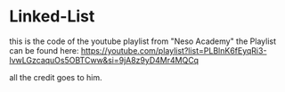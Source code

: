 # Linked-List
this is the code of the youtube playlist from "Neso Academy"
the Playlist can be found here:
https://youtube.com/playlist?list=PLBlnK6fEyqRi3-lvwLGzcaquOs5OBTCww&si=9jA8z9yD4Mr4MQCq

all the credit goes to him.

